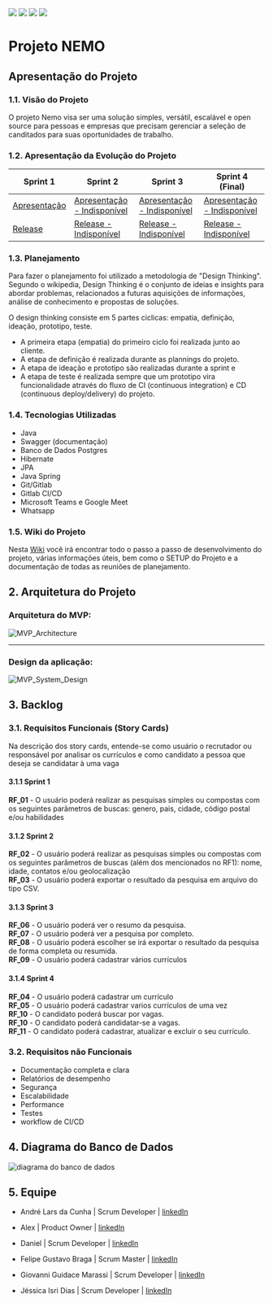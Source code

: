 <img src="https://img.shields.io/badge/licence-MIT-blue"> <img src="https://img.shields.io/badge/language-java-orange"> <img src="https://img.shields.io/badge/REST-API-green"> <img src="https://img.shields.io/badge/FATEC-BancoDados-success">


# Projeto NEMO

## Apresentação do Projeto



### 1.1. Visão do Projeto

O projeto Nemo visa ser uma solução simples, versátil, escalável e open source para pessoas e empresas que precisam gerenciar a seleção de canditados para suas oportunidades de trabalho.

### 1.2. Apresentação da Evolução do Projeto
Sprint 1  | Sprint 2 | Sprint 3 | Sprint 4 (Final)  
--------- |--------- |--------- |--------- |
[Apresentação](https://gitlab.com/felipemessibraga/pi-1sem-2021/-/wikis/4-Entrega-Sprint-1) |[Apresentação - Indisponível]() |[Apresentação - Indisponível]() |[Apresentação - Indisponível]() |
[Release](https://gitlab.com/felipemessibraga/pi-1sem-2021/-/releases) |[Release - Indisponível]() |[Release - Indisponível]() |[Release - Indisponível]() |

### 1.3. Planejamento

Para fazer o planejamento foi utilizado a metodologia de "Design Thinking". Segundo o wikipedia, Design Thinking é o conjunto de ideias e insights para abordar problemas, relacionados a futuras aquisições de informações, análise de conhecimento e propostas de soluções.

O design thinking consiste em 5 partes ciclicas: empatia, definição, ideação, prototipo, teste.

- A primeira etapa (empatia) do primeiro ciclo foi realizada junto ao cliente.
- A etapa de definição é realizada durante as plannings do projeto.
- A etapa de ideação e prototipo são realizadas durante a sprint e 
- A etapa de teste é realizada sempre que um prototipo vira funcionalidade através do fluxo de CI (continuous integration) e CD (continuous deploy/delivery) do projeto.


### 1.4. Tecnologias Utilizadas

- Java
- Swagger (documentação)
- Banco de Dados Postgres
- Hibernate
- JPA
- Java Spring
- Git/Gitlab
- Gitlab CI/CD
- Microsoft Teams e Google Meet
- Whatsapp

### 1.5. Wiki do Projeto
Nesta [Wiki](https://gitlab.com/felipemessibraga/pi-1sem-2021/-/wikis/home) você irá encontrar todo o passo a passo de desenvolvimento do projeto, várias informações úteis, bem como o SETUP do Projeto e a documentação de todas as reuniões de planejamento.

## 2. Arquitetura do Projeto

### Arquitetura do MVP:

![MVP_Architecture](/uploads/da23ece3ab6a514cc11ec02a9a0adea7/MVP_Architecture.png)

----------------------------------------------------------------------------------------------

### Design da aplicação:

![MVP_System_Design](/uploads/6cbd2856fb40b82e08d19ecca5133ab5/MVP_System_Design.png)

## 3. Backlog

### 3.1. Requisitos Funcionais (Story Cards)

Na descrição dos story cards, entende-se como usuário o recrutador ou responsável por analisar os currículos e como candidato a pessoa que deseja se candidatar à uma vaga

#### 3.1.1 Sprint 1
<strong>RF_01</strong> - O usuário poderá realizar as pesquisas simples ou compostas com os seguintes parâmetros de buscas: genero, pais, cidade, código postal e/ou habilidades<br>

#### 3.1.2 Sprint 2
<strong>RF_02</strong> - O usuário poderá realizar as pesquisas simples ou compostas com os seguintes parâmetros de buscas (além dos mencionados no RF1): nome, idade, contatos e/ou geolocalização<br>
<strong>RF_03</strong> - O usuário poderá exportar o resultado da pesquisa em arquivo do tipo CSV.<br>

#### 3.1.3 Sprint 3
<strong>RF_06</strong> - O usuário poderá ver o resumo da pesquisa.<br>
<strong>RF_07</strong> - O usuário poderá ver a pesquisa por completo.<br>
<strong>RF_08</strong> - O usuário poderá escolher se irá exportar o resultado da pesquisa de forma completa ou resumida.<br>
<strong>RF_09</strong> - O usuário poderá cadastrar vários currículos <br>

#### 3.1.4 Sprint 4
<strong>RF_04</strong> - O usuário poderá cadastrar um currículo<br>
<strong>RF_05</strong> - O usuário poderá cadastrar varios currículos de uma vez<br>
<strong>RF_10</strong> - O candidato poderá buscar por vagas.<br>
<strong>RF_10</strong> - O candidato poderá candidatar-se a vagas.<br>
<strong>RF_11</strong> - O candidato poderá cadastrar, atualizar e excluir o seu currículo.<br>

### 3.2. Requisitos não Funcionais

- Documentação completa e clara
- Relatórios de desempenho
- Segurança
- Escalabilidade
- Performance
- Testes
- workflow de CI/CD

## 4. Diagrama do Banco de Dados

<img src="/uploads/d1b09e30413720f9fc24b0f58ca82fd5/Modelagem_v1.jpg" alt="diagrama do banco de dados"/>

## 5. Equipe

* André Lars da Cunha | Scrum Developer | [linkedIn](https://www.linkedin.com/in/andre-lars-da-cunha/)

* Alex | Product Owner | [linkedIn](www.linkedin.com/in/alex-costa-ba3439187)

* Daniel | Scrum Developer | [linkedIn](https://www.linkedin.com/in/daniel-delgado-274096194/)

* Felipe Gustavo Braga | Scrum Master | [linkedIn](https://www.linkedin.com/in/felipegbraga/)

* Giovanni Guidace Marassi | Scrum Developer  | [linkedIn](https://www.linkedin.com/in/giovanni-guidace-61982812a/)

* Jéssica Isri Dias | Scrum Developer | [linkedIn](https://www.linkedin.com/in/jessica-dias1/)

